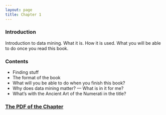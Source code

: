 ```yaml
---
layout: page
title: Chapter 1
---
```



### Introduction

Introduction to data mining. What it is. How it is used.  What you will be able to do once you read this book.

### Contents

* Finding stuff
* The format of the book
* What will you be able to do when you finish this book?
* Why does data mining matter? — What is in it for me?
* What’s with the Ancient Art of the Numerati in the title?

### [The PDF of the Chapter]({{site.baseurl}}assets/guideChapters/DataMining-ch1.pdf)


